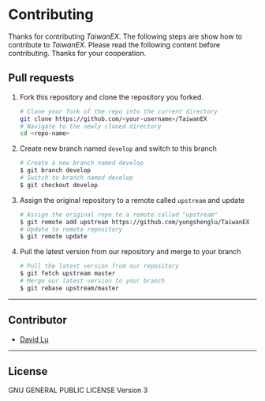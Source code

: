 # Contributing

Thanks for contributing *TaiwanEX*. The following steps are show how to contribute to *TaiwanEX*. Please read the following content before contributing. Thanks for your cooperation.

## Pull requests

1. Fork this repository and clone the repository you forked.
    ```bash
    # Clone your fork of the repo into the current directory
    git clone https://github.com/<your-username>/TaiwanEX
    # Navigate to the newly cloned directory
    cd <repo-name>
    ```
2. Create new branch named `develop` and switch to this branch
    ```bash
    # Create a new branch named develop
    $ git branch develop
    # Switch to branch named develop
    $ git checkout develop
    ```
3. Assign the original repository to a remote called `upstream` and update
    ```bash
    # Assign the original repo to a remote called "upstream"
    $ git remote add upstream https://github.com/yungshenglu/TaiwanEX
    # Update to remote repository
    $ git remote update
    ```
4. Pull the latest version from our repository and merge to your branch
    ```bash
    # Pull the latest version from our repository
    $ git fetch upstream master
    # Merge our latest version to your branch
    $ git rebase upstream/master
    ```

---
## Contributor

* [David Lu](https://github.com/yungshenglu)

---
## License

GNU GENERAL PUBLIC LICENSE Version 3